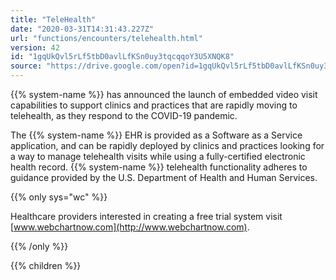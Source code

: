 ```yaml
---
title: "TeleHealth"
date: "2020-03-31T14:31:43.227Z"
url: "functions/encounters/telehealth.html"
version: 42
id: "1gqUkQvl5rLf5tbD0avlLfKSn0uy3tqcqqoY3U5XNQK8"
source: "https://drive.google.com/open?id=1gqUkQvl5rLf5tbD0avlLfKSn0uy3tqcqqoY3U5XNQK8"
---
```

{{% system-name %}} has announced the launch of embedded video visit capabilities to support clinics and practices that are rapidly moving to telehealth, as they respond to the COVID-19 pandemic.



The {{% system-name %}} EHR is provided as a Software as a Service application, and can be rapidly deployed by clinics and practices looking for a way to manage telehealth visits while using a fully-certified electronic health record. {{% system-name %}} telehealth functionality adheres to guidance provided by the U.S. Department of Health and Human Services. 



{{% only sys="wc" %}}

Healthcare providers interested in creating a free trial system visit [www.webchartnow.com](http://www.webchartnow.com).

{{% /only %}}




{{% children %}}

